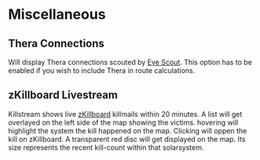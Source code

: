# Miscellaneous

## Thera Connections 
Will display Thera connections scouted by [Eve Scout](https://www.eve-scout.com/).
This option has to be enabled if you wish to include Thera in route calculations.
<!--<img src="https://images.evetech.net/alliances/99005130/logo" width="36" height="36">-->

## zKillboard Livestream
Killstream shows live [zKillboard](https://zkillboard.com/) killmails within 20 minutes. A list will get overlayed on the left side of the map showing the victims. hovering will highlight the system the kill happened on the map. Clicking will oppen the kill on zKillboard.
A transparent red disc will get displayed on the map. Its size represents the recent kill-count within that solarsystem.

<!--stackedit_data:
eyJoaXN0b3J5IjpbMTAwMzM5NTA0Nyw3MDQwNzI5NDMsMTkxNz
Y2MzAxOCwyNTgyMTg3MzYsLTEzODIzMTkzNzJdfQ==
-->